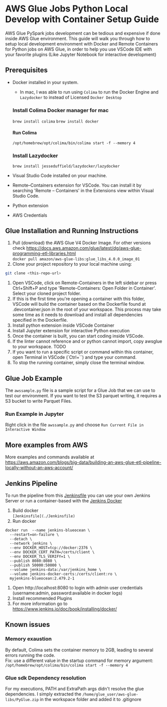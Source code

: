 # AWS Glue Jobs Python Local Develop with Container Setup Guide
AWS Glue PySpark jobs development can be tedious and expensive if done inside AWS Glue environment. This guide will walk you through how to setup local development environment with Docker and Remote Containers for Python jobs on AWS Glue, in order to help you use VSCode IDE with your favorite plugins (Like Jupyter Notebook for interactive development)

## Prerequisites
- Docker installed in your system.
    - In mac, I was able to run using `Colima` to run the Docker Engine and `Lazydocker` to instead of Licensed `Docker Desktop`
    ### Install Colima Docker manager for mac
    `brew install colima`
    `brew install docker`

    #### Run Colima
    `/opt/homebrew/opt/colima/bin/colima start -f --memory 4`

    ### Install Lazydocker
    `brew install jesseduffield/lazydocker/lazydocker`
- Visual Studio Code installed on your machine.
- Remote–Containers extension for VSCode. You can install it by searching 'Remote – Containers' in the Extensions view within Visual Studio Code.
- Python extension
- AWS Credentials

## Glue Installation and Running Instructions
1. Pull (download) the AWS Glue V4 Docker Image. For other versions check https://docs.aws.amazon.com/glue/latest/dg/aws-glue-programming-etl-libraries.html  
`docker pull amazon/aws-glue-libs:glue_libs_4.0.0_image_01`
1. Clone your project repository to your local machine using: 
```bash
git clone <this-repo-url>
```
1. Open VSCode, click on Remote-Containers in the left sidebar or press Ctrl+Shift+P and type 'Remote-Containers: Open Folder in Container'. Select your cloned project folder.
1. If this is the first time you're opening a container with this folder, VSCode will build the container based on the Dockerfile found at .devcontainer.json in the root of your workspace. This process may take some time as it needs to download and install all dependencies specified in the Dockerfile.
1. Install python extension inside VSCode Container
1. Install Jupyter extension for interactive Python execution
1. Once the container is built, you can start coding inside VSCode.
1. If the linter cannot reference and or python cannot import, copy awsglue to your workspace. TODO
1. If you want to run a specific script or command within this container, open Terminal in VSCode (`Ctrl+``) and type your command.
1. To stop the running container, simply close the terminal window.


## Glue Job Example
The `awssample.py` file is a sample script for a Glue Job that we can use to test our environment. If you want to test the S3 parquet writing, it requires a S3 bucket to write Parquet Files. 
### Run Example in Jupyter
Right click in the file `awssample.py` and choose `Run Current File in Interactive Window`

## More examples from AWS
More examples and commands available at https://aws.amazon.com/blogs/big-data/building-an-aws-glue-etl-pipeline-locally-without-an-aws-account/

## Jenkins Pipeline
To run the pipeline from this [Jenkinsfile](./Jenkinsfile) you can use your own Jenkins Server or run a container-based with the [Jenkins Docker](./jenkins/Dockerfile)

1. Build docker  
`[Jenkinsfile](./Jenkinsfile)`
1. Run docker  
```
docker run  --name jenkins-blueocean \
  --restart=on-failure \
  --detach \
  --network jenkins \
  --env DOCKER_HOST=tcp://docker:2376 \
  --env DOCKER_CERT_PATH=/certs/client \
  --env DOCKER_TLS_VERIFY=1 \
  --publish 8080:8080 \
  --publish 50000:50000 \
  --volume jenkins-data:/var/jenkins_home \
  --volume jenkins-docker-certs:/certs/client:ro \
  myjenkins-blueocean:2.479.2-1
```
1. Open http://localhost:8080 to login with admin user credentials (username:admin, password:available in docker logs)
1. Install recommended Plugins
1. For more information go to https://www.jenkins.io/doc/book/installing/docker/

## Known issues
### Memory exaustion
By default, Colima sets the container memory to 2GB, leading to several errors running the code.  
Fix: use a different value in the startup command for memory argument:  
`/opt/homebrew/opt/colima/bin/colima start -f --memory 4`
### Glue sdk Dependency resolution
For my executions, PATH and ExtraPath args didn't resolve the glue dependencies. I simply extracted the `/home/glue_user/aws-glue-libs/PyGlue.zip` in the workspace folder and added it to .gitignore